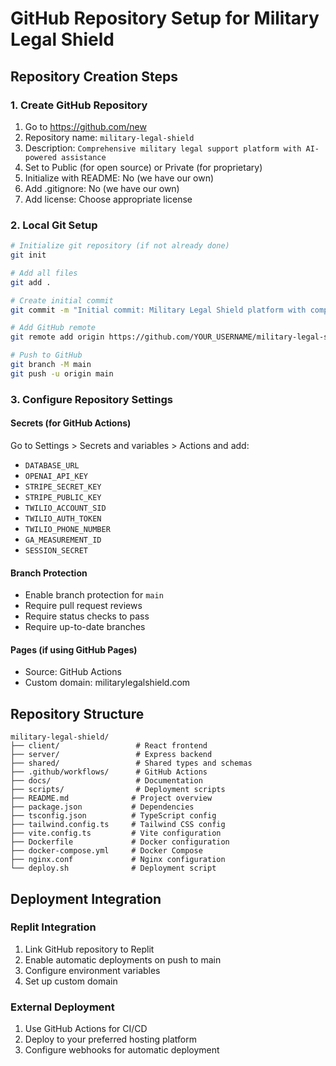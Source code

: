 # GitHub Repository Setup for Military Legal Shield

## Repository Creation Steps

### 1. Create GitHub Repository
1. Go to https://github.com/new
2. Repository name: `military-legal-shield`
3. Description: `Comprehensive military legal support platform with AI-powered assistance`
4. Set to Public (for open source) or Private (for proprietary)
5. Initialize with README: No (we have our own)
6. Add .gitignore: No (we have our own)
7. Add license: Choose appropriate license

### 2. Local Git Setup
```bash
# Initialize git repository (if not already done)
git init

# Add all files
git add .

# Create initial commit
git commit -m "Initial commit: Military Legal Shield platform with comprehensive features"

# Add GitHub remote
git remote add origin https://github.com/YOUR_USERNAME/military-legal-shield.git

# Push to GitHub
git branch -M main
git push -u origin main
```

### 3. Configure Repository Settings

#### Secrets (for GitHub Actions)
Go to Settings > Secrets and variables > Actions and add:
- `DATABASE_URL`
- `OPENAI_API_KEY`
- `STRIPE_SECRET_KEY`
- `STRIPE_PUBLIC_KEY`
- `TWILIO_ACCOUNT_SID`
- `TWILIO_AUTH_TOKEN`
- `TWILIO_PHONE_NUMBER`
- `GA_MEASUREMENT_ID`
- `SESSION_SECRET`

#### Branch Protection
- Enable branch protection for `main`
- Require pull request reviews
- Require status checks to pass
- Require up-to-date branches

#### Pages (if using GitHub Pages)
- Source: GitHub Actions
- Custom domain: militarylegalshield.com

## Repository Structure
```
military-legal-shield/
├── client/                 # React frontend
├── server/                 # Express backend
├── shared/                 # Shared types and schemas
├── .github/workflows/      # GitHub Actions
├── docs/                   # Documentation
├── scripts/                # Deployment scripts
├── README.md              # Project overview
├── package.json           # Dependencies
├── tsconfig.json          # TypeScript config
├── tailwind.config.ts     # Tailwind CSS config
├── vite.config.ts         # Vite configuration
├── Dockerfile             # Docker configuration
├── docker-compose.yml     # Docker Compose
├── nginx.conf             # Nginx configuration
└── deploy.sh              # Deployment script
```

## Deployment Integration

### Replit Integration
1. Link GitHub repository to Replit
2. Enable automatic deployments on push to main
3. Configure environment variables
4. Set up custom domain

### External Deployment
1. Use GitHub Actions for CI/CD
2. Deploy to your preferred hosting platform
3. Configure webhooks for automatic deployment
